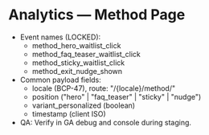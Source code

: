 # Analytics — Method Page

- Event names (LOCKED):
  - method_hero_waitlist_click
  - method_faq_teaser_waitlist_click
  - method_sticky_waitlist_click
  - method_exit_nudge_shown
- Common payload fields:
  - locale (BCP-47), route: "/{locale}/method/"
  - position ("hero" | "faq_teaser" | "sticky" | "nudge")
  - variant_personalized (boolean)
  - timestamp (client ISO)
- QA: Verify in GA debug and console during staging.
